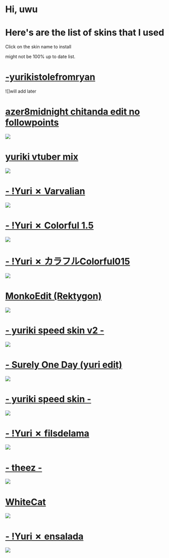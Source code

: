 # Hi, uwu
# Here's are the list of skins that I used
Click on the skin name to install

might not be 100% up to date list.
# [-yurikistolefromryan](https://www.mediafire.com/file/y30dpe3spuvbcbq/-+yurikistolefromryan.osk/file)
![]will add later
# [azer8midnight chitanda edit no followpoints](http://www.mediafire.com/file/nn9gwk1bk1ejnsy/azer8midnight+chitanda+edit.osk)
![](https://osu.ppy.sh/ss/11966641)
# [yuriki vtuber mix](https://yurikiosu.s-ul.eu/qDhF1GGv)
![](https://i.imgur.com/sfNca58.jpeg)
# [- !Yuri ✗ Varvalian](https://www.dropbox.com/s/14q5uw4z25bmfsf/-%20%21Yuri%20%E2%9C%97%20Varvalian.osk?dl=0)
![](https://i.imgur.com/T3skXCM.jpeg)
# [- !Yuri ✗ Colorful 1.5](https://www.dropbox.com/s/abt4zqagiog3cb4/-%20%21Yuri%20%E2%9C%97%20Colorful%201.5.osk?dl=0)
![](https://osu.ppy.sh/ss/16708081/cc52)
# [- !Yuri ✗ カラフルColorful015](https://www.dropbox.com/s/s50fy7l6o2xlcaj/-%20!Yuri%20✗%20カラフルColorful015.osk?dl=0)
![](https://i.imgur.com/ArxUsTv.jpeg)
# [MonkoEdit (Rektygon)](https://www.dropbox.com/s/yuie5cfbliorupp/MonkoEdit.osk?dl=0)
![](https://i.imgur.com/w7yn7GT.png)
# [- yuriki speed skin v2 - ](https://www.dropbox.com/s/g1wq6w6jjh2n5th/-%20yuriki%20speed%20skin%20v2%20-.osk?dl=0)
![](https://i.imgur.com/RDw2zfo.jpg)
# [-    Surely One Day (yuri edit)](https://www.dropbox.com/s/0utucqoor1k3l7i/-%20%20%20%20Surely%20One%20Day%20%28yuri%20edit%29.osk?dl=0)
![](https://i.imgur.com/a95sYMw.jpg)
# [- yuriki speed skin - ](https://www.dropbox.com/s/9b15ols14g2v6tf/-%20yuriki%20speed%20skin%20-.osk?dl=0)
![](https://i.imgur.com/ia88ZJV.jpg)
# [- !Yuri ✗ filsdelama](https://www.dropbox.com/s/6gyhymaaq01n6fx/-%20%21Yuri%20%E2%9C%97%20filsdelama.osk?dl=0)
![](https://i.imgur.com/1OU5iSJ.jpeg)
# [- theez -](https://theez.s-ul.eu/zHf87Cod)
![](https://i.imgur.com/yxbDpgS.jpg)
# [WhiteCat](http://ck1t.ru/s-1107)
![](https://i.imgur.com/GRIuB0s.jpg)
# [- !Yuri ✗ ensalada](https://s.put.re/6P1296CQ.osk)
![](https://imgur.com/g9pZ7Sj.png)
